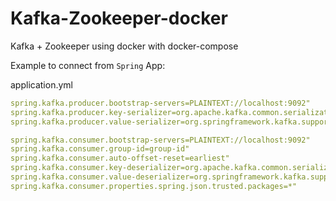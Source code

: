 # Kafka-Zookeeper-docker
Kafka + Zookeeper using docker with docker-compose

Example to connect from `Spring` App:

application.yml
```yml
spring.kafka.producer.bootstrap-servers=PLAINTEXT://localhost:9092"
spring.kafka.producer.key-serializer=org.apache.kafka.common.serialization.StringDeserializer"
spring.kafka.producer.value-serializer=org.springframework.kafka.support.serializer.JsonDeserializer"

spring.kafka.consumer.bootstrap-servers=PLAINTEXT://localhost:9092"
spring.kafka.consumer.group-id=group-id"
spring.kafka.consumer.auto-offset-reset=earliest"
spring.kafka.consumer.key-deserializer=org.apache.kafka.common.serialization.StringDeserializer"
spring.kafka.consumer.value-deserializer=org.springframework.kafka.support.serializer.JsonDeserializer"
spring.kafka.consumer.properties.spring.json.trusted.packages=*"
```
